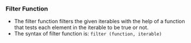 ### Filter Function

* The filter function filters the given iterables with the help of a function that tests each element in the iterable to be true or not.
* The syntax of filter function is: `filter (function, iterable)`